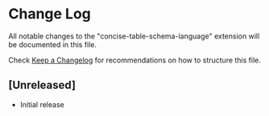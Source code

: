 # Change Log

All notable changes to the "concise-table-schema-language" extension will be documented in this file.

Check [Keep a Changelog](http://keepachangelog.com/) for recommendations on how to structure this file.

## [Unreleased]

- Initial release